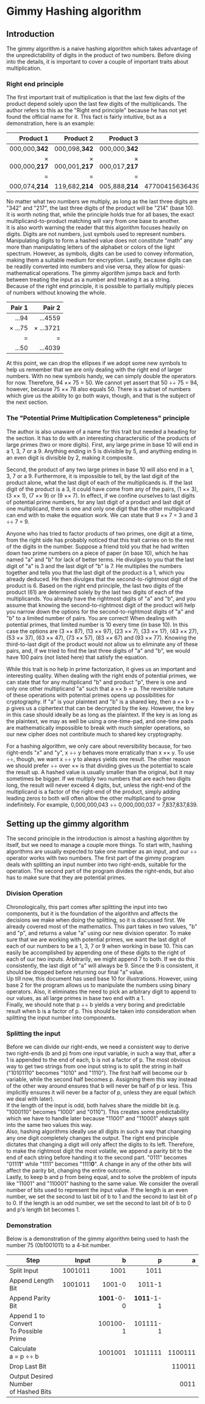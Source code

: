 # Gimmy Hashing algorithm
## Introduction
The gimmy algorithm is a naive hashing algorithm which takes advantage of the unpredictability of digits in the product of two numbers. Before diving into the details, it is important to cover a couple of important traits about multiplication.
### Right end principle
The first important trait of multiplication is that the last few digits of the product depend solely upon the last few digits of the multiplicands. The author refers to this as the "Right end principle" because he has not yet found the official name for it. This fact is fairly intuitive, but as a demonstration, here is an example:

| Product 1 | Product 2 | Product 3 | Product 4 |
|----------:|----------:|----------:|----------:|
| 000,000,**342** | 000,098,**342** | 000,000,**342** | 496734565734563**342** |
| &times; 000,000,**217** | &times; 000,001,**217** | &times; 000,017,**217** | &times; 960279773683570**217** |
| = | = | = | = |
| 000,074,**214** | 119,682,**214** | 005,888,**214** | 477004156364393019200457594091185**214** |

No matter what two numbers we multiply, as long as the last three digits are "342" and "217", the last three digits of the product will be "214" (base 10). It is worth noting that, while the principle holds true for all bases, the exact multiplicand-to-product matching will vary from one base to another. <br/>
It is also worth warning the reader that this algorithm focuses heavily on digits. Digits are not numbers, just symbols used to represent numbers. Manipulating digits to form a hashed value does not constitute "math" any more than manipulating letters of the alphabet or colors of the light spectrum. However, as symbols, digits can be used to convey information, making them a suitable medium for encryption. Lastly, because digits can be readily converted into numbers and vise versa, they allow for quasi-mathematical operations. The gimmy algorithm jumps back and forth between treating the input as a number and treating it as a string.<br/>
Because of the right end principle, it is possible to partially multiply pieces of numbers without knowing the whole.

| Pair 1 | Pair 2 |
|----------:|----------:|
| ...94 | ...4559 |
| &times; ...75 | &times; ...3721 |
| = | = |
| ...50 | ...4039 |

At this point, we can drop the ellipses if we adopt some new symbols to help us remember that we are only dealing with the right end of larger numbers. With no new symbols handy, we can simply double the operators for now. Therefore, 94 &times;&times; 75 = 50. We cannot yet assert that 50 &div;&div; 75 = 94, however, because 75 &times;&times; 78 also equals 50. There is a subset of numbers which give us the ability to go both ways, though, and that is the subject of the next section.

### The "Potential Prime Multiplication Completeness" principle

The author is also unaware of a name for this trait but needed a heading for the section. It has to do with an interesting charactersitic of the products of large primes (two or more digits). First, any large prime in base 10 will end in a 1, 3, 7 or a 9. Anything ending in 5 is divisible by 5, and anything ending in an even digit is divisible by 2, making it composite.<br/>

Second, the product of any two large primes in base 10 will also end in a 1, 3, 7 or a 9. Furthermore, it is impossible to tell, by the last digit of the product alone, what the last digit of each of the multiplicands is. If the last digit of the product is a 3, it could have come from any of the pairs, (1 &times;&times; 3), (3 &times;&times; 1), (7 &times;&times; 9) or (9 &times;&times; 7). In effect, if we confine ourselves to last digits of potential prime numbers, for any last digit of a product and last digit of one multiplicand, there is one and only one digit that the other multiplicand can end with to make the equation work. We can state that 9 &times;&times; 7 = 3 and 3 &div;&div; 7 = 9.<br/>

Anyone who has tried to factor products of two primes, one digit at a time, from the right side has probably noticed that this trait carries on to the rest of the digits in the number. Suppose a friend told you that he had written down two prime numbers on a piece of paper (in base 10), which he has named "a" and "b" for lack of better terms. He divulges to you that the last digit of "a" is 3 and the last digit of "b" is 7. He multiplies the numbers together and tells you that the last digit of the product is a 1, which you already deduced. He then divulges that the second-to-rightmost digit of the product is 6. Based on the right end principle, the last two digits of the product (61) are determined solely by the last two digits of each of the multiplicands. You already have the rightmost digits of "a" and "b", and you assume that knowing the second-to-rightmost digit of the product will help you narrow down the options for the second-to-rightmost digits of "a" and "b" to a limited number of pairs. You are correct! When dealing with potential primes, that limited number is 10 every time (in base 10). In this case the options are (3 &times;&times; 87), (13 &times;&times; 97), (23 &times;&times; 7), (33 &times;&times; 17), (43 &times;&times; 27), (53 &times;&times; 37), (63 &times;&times; 47), (73 &times;&times; 57), (83 &times;&times; 67) and (93 &times;&times; 77). Knowing the third-to-last digit of the product would not allow us to eliminate any of these pairs, and, if we tried to find the last three digits of "a" and "b", we would have 100 pairs (not listed here) that satisfy the equation.<br/>

While this trait is no help in prime factorization, it gives us an important and interesting quality. When dealing with the right ends of potential primes, we can state that for any multiplicand "b" and product "p", there is one and only one other multiplicand "a" such that a &times;&times; b = p. The reversible nature of these operations with potential primes opens up possibilities for cryptography. If "a" is your plaintext and "b" is a shared key, then a &times;&times; b = p gives us a ciphertext that can be decrypted by the key. However, the key in this case should ideally be as long as the plaintext. If the key is as long as the plaintext, we may as well be using a one-time-pad, and one-time pads are mathematically impossible to break with much simpler operations, so our new cipher does not contribute much to shared key cryptography.<br/>

For a hashing algorithm, we only care about reversibility because, for two right-ends "x" and "y", x &div;&div; y behaves more erratically than x &times;&times; y. To use &div;&div;, though, we want x &div;&div; y to always yields one result. The other reason we should prefer &div;&div; over &times;&times; is that dividing gives us the potential to scale the result up. A hashed value is usually smaller than the original, but it may sometimes be bigger. If we multiply two numbers that are each two digits long, the result will never exceed 4 digits, but, unless the right-end of the multiplicand is a factor of the right-end of the product, simply adding leading zeros to both will often allow the other multiplicand to grow indefinitely. For example, 0,000,000,043 &div;&div; 0,000,000,037 = 7,837,837,839.

## Setting up the gimmy algorithm

The second principle in the introduction is almost a hashing algorithm by itself, but we need to manage a couple more things. To start with, hashing algorithms are usually expected to take one number as an input, and our &div;&div; operator works with two numbers. The first part of the gimmy program deals with splitting an input number into two right-ends, suitable for the operation. The second part of the program divides the right-ends, but also has to make sure that they are potential primes.

### Division Operation

Chronologically, this part comes after splitting the input into two components, but it is the foundation of the algorithm and affects the decisions we make when doing the splitting, so it is discussed first. We already covered most of the mathematics. This part takes in two values, "b" and "p", and returns a value "a" using our new division operator. To make sure that we are working with potential primes, we want the last digit of each of our numbers to be a 1, 3, 7 or 9 when working in base 10. This can easily be accomplished by appending one of these digits to the right of each of our two inputs. Arbitrarily, we might append 7 to both. If we do this consistently, the last digit of "a" will always be 9. Since the 9 is consistent, it should be dropped before returning our final "a" value.<br/>
Up till now, this document has used base 10 for illustrations. However, using base 2 for the program allows us to manipulate the numbers using binary operators. Also, it eliminates the need to pick an arbitrary digit to append to our values, as all large primes in base two end with a 1.<br/>
Finally, we should note that p &div;&div; b yields a very boring and predictable result when b is a factor of p. This should be taken into consideration when splitting the input number into components.

### Splitting the input

Before we can divide our right-ends, we need a consistent way to derive two right-ends (b and p) from one input variable, in such a way that, after a 1 is appended to the end of each, b is not a factor of p. The most obvious way to get two strings from one input string is to split the string in half ("10101110" becomes "1010" and "1110"). The first half will become our b variable, while the second half becomes p. Assigning them this way instead of the other way around ensures that b will never be half of p or less. This implicitly ensures it will never be a factor of p, unless they are equal (which we deal with later).<br/>
If the length of the input is odd, both halves share the middle bit (e.g. "1000110" becomes "1000" and "0110"). This creates some predictability which we have to handle later because "11001" and "110001" always split into the same two values this way.<br/>
Also, hashing algorithms ideally use all digits in such a way that changing any one digit completely changes the output. The right end principle dictates that changing a digit will only affect the digits to its left. Therefore, to make the rightmost digit the most volatile, we append a parity bit to the end of each string before handing it to the second part. "0111" becomes "0111**1**" while "1111" becomes "1111**0**". A change in any of the other bits will affect the parity bit, changing the entire outcome.<br/>
Lastly, to keep b and p from being equal, and to solve the problem of inputs like "11001" and "110001" hashing to the same value. We consider the overall number of bits used to represent the input value. If the length is an even number, we set the second to last bit of b to 1 and the second to last bit of p to 0. If the length is an odd number, we set the second to last bit of b to 0 and p's length bit becomes 1.

### Demonstration
Below is a demonstration of the gimmy algorithm being used to hash the number 75 (0b1001011) to a 4-bit number.

| Step | Input | b | p | a |
|------|------:|--:|--:|--:|
| Split Input | 1001011 | 1001 | 1011 | |
| Append Length Bit | 1001011 | 1001-0 | 1011-1 | |
| Append Parity Bit | | **1001**-0-0 | **1011**-1-1 | |
| Append 1 to Convert<br/> To Possible Prime | | 100100-1 | 101111-1 | |
| Calculate <br/> a = p &div;&div; b | | 1001001 | 1011111 | 1100111 |
| Drop Last Bit | | | | 110011 |
| Output Desired Number<br/> of Hashed Bits | | | | 0011 |
